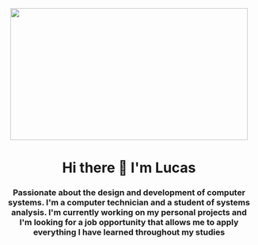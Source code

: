 <div id="header" align="center">
    <img src="[https://giphy.com/embed/cAkMoUT6GF21Xr5dpG](https://media.giphy.com/media/cAkMoUT6GF21Xr5dpG/giphy.gif)" width="480" height="266" frameBorder="0">
    <h1 align="center"> Hi there 👋 I'm Lucas </h1>
    <h3 align="center">
Passionate about the design and development of computer systems. I'm a computer technician and a student of systems analysis. I'm currently working on my personal projects and I'm looking for a job opportunity that allows me to apply everything I have learned throughout my studies
    </h3>
</div>

<!--
**LucasGonzalezMed/LucasGonzalezMed** is a ✨ _special_ ✨ repository because its `README.md` (this file) appears on your GitHub profile.

Here are some ideas to get you started:

- 🔭 I’m currently working on ...
- 🌱 I’m currently learning ...
- 👯 I’m looking to collaborate on ...
- 🤔 I’m looking for help with ...
- 💬 Ask me about ...
- 📫 How to reach me: ...
- 😄 Pronouns: ...
- ⚡ Fun fact: ...
-->
